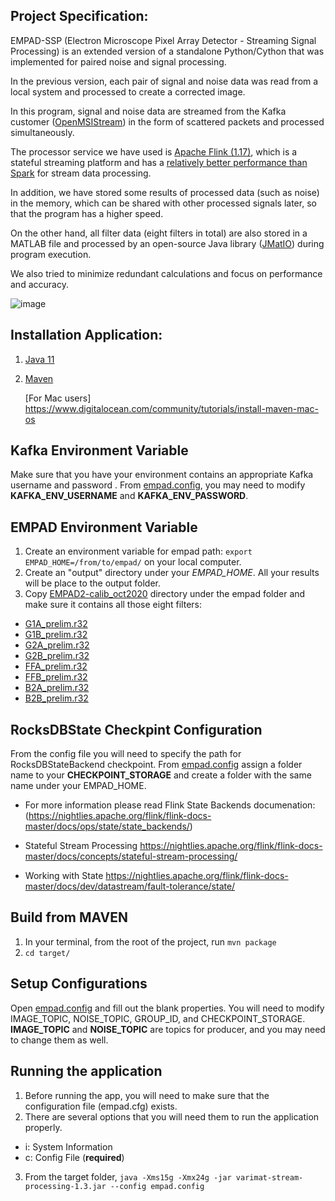 ## Project Specification:

EMPAD-SSP (Electron Microscope Pixel Array Detector - Streaming Signal Processing) is an extended version of a standalone Python/Cython that was implemented for paired noise and signal processing.

In the previous version, each pair of signal and noise data was read from a local system and processed to create a corrected image.

In this program, signal and noise data are streamed from the Kafka customer ([OpenMSIStream](https://openmsistream.readthedocs.io/en/latest/)) in the form of scattered packets and processed simultaneously.

The processor service we have used is [Apache Flink (1.17)](https://flink.apache.org/), which is a stateful streaming platform and has a [relatively better performance than Spark](https://www.macrometa.com/event-stream-processing/spark-vs-flink) for stream data processing.

In addition, we have stored some results of processed data (such as noise) in the memory, which can be shared with other processed signals later, so that the program has a higher speed.

On the other hand, all filter data (eight filters in total) are also stored in a MATLAB file and processed by an open-source Java library ([JMatIO](https://github.com/diffplug/JMatIO)) during program execution.

We also tried to minimize redundant calculations and focus on performance and accuracy.


![image](https://github.com/paradimdata/varimatstream/assets/2089846/5a5d3ba4-742e-4271-a5bd-1890f7e20d64)

## Installation Application:
1. [Java 11](https://docs.oracle.com/en/java/javase/11/install/overview-jdk-installation.html#GUID-8677A77F-231A-40F7-98B9-1FD0B48C346A)
2. [Maven](https://maven.apache.org/install.html)

   [For Mac users] https://www.digitalocean.com/community/tutorials/install-maven-mac-os

## Kafka Environment Variable
Make sure that you have your environment contains an appropriate Kafka username and password . From [empad.config](https://github.com/paradimdata/pyempadcalibratescript/blob/main/stream/empad.config), you may need to modify **KAFKA_ENV_USERNAME** and **KAFKA_ENV_PASSWORD**.

## EMPAD Environment Variable
1. Create an environment variable for empad path: `export EMPAD_HOME=/from/to/empad/` on your local computer.
2. Create an "output" directory under your _EMPAD_HOME_. All your results will be place to the output folder.
3. Copy [EMPAD2-calib_oct2020](https://github.com/paradimdata/pyempadcalibratescript/tree/main/related_data/EMPAD2-calib_oct2020) directory under the empad folder and make sure it contains all those eight filters:
* [G1A_prelim.r32](https://github.com/paradimdata/pyempadcalibratescript/blob/main/related_data/EMPAD2-calib_oct2020/G1A_prelim.r32)
* [G1B_prelim.r32](https://github.com/paradimdata/pyempadcalibratescript/blob/main/related_data/EMPAD2-calib_oct2020/G1B_prelim.r32)
* [G2A_prelim.r32](https://github.com/paradimdata/pyempadcalibratescript/blob/main/related_data/EMPAD2-calib_oct2020/G2A_prelim.r32)
* [G2B_prelim.r32](https://github.com/paradimdata/pyempadcalibratescript/blob/main/related_data/EMPAD2-calib_oct2020/G2B_prelim.r32)
* [FFA_prelim.r32](https://github.com/paradimdata/pyempadcalibratescript/blob/main/related_data/EMPAD2-calib_oct2020/FFA_prelim.r32)
* [FFB_prelim.r32](https://github.com/paradimdata/pyempadcalibratescript/blob/main/related_data/EMPAD2-calib_oct2020/FFB_prelim.r32)
* [B2A_prelim.r32](https://github.com/paradimdata/pyempadcalibratescript/blob/main/related_data/EMPAD2-calib_oct2020/B2A_prelim.r32)
* [B2B_prelim.r32](https://github.com/paradimdata/pyempadcalibratescript/blob/main/related_data/EMPAD2-calib_oct2020/B2B_prelim.r32)

## RocksDBState Checkpint Configuration
From the config file you will need to specify the path for RocksDBStateBackend checkpoint. From [empad.config](https://github.com/paradimdata/pyempadcalibratescript/blob/main/stream/empad.config) assign a folder name to your **CHECKPOINT_STORAGE** and create a folder with the same name under your EMPAD_HOME.

* For more information please read Flink State Backends documenation: (https://nightlies.apache.org/flink/flink-docs-master/docs/ops/state/state_backends/)

* Stateful Stream Processing  https://nightlies.apache.org/flink/flink-docs-master/docs/concepts/stateful-stream-processing/

* Working with State https://nightlies.apache.org/flink/flink-docs-master/docs/dev/datastream/fault-tolerance/state/

## Build from MAVEN
1. In your terminal, from the root of the project, run `mvn package`
2.  `cd target/`

## Setup Configurations
Open [empad.config](https://github.com/paradimdata/pyempadcalibratescript/blob/main/stream/empad.config) and fill out the blank properties.
You will need to modify IMAGE_TOPIC, NOISE_TOPIC, GROUP_ID, and CHECKPOINT_STORAGE. **IMAGE_TOPIC** and **NOISE_TOPIC** are topics for producer, and you may need to change them as well.

## Running the application
1. Before running the app, you will need to make sure that the configuration file (empad.cfg) exists.
2. There are several options that you will need them to run the application properly.
* i: System Information
* c: Config File (**required**)
3. From the target folder, `java -Xms15g -Xmx24g -jar varimat-stream-processing-1.3.jar --config empad.config`
